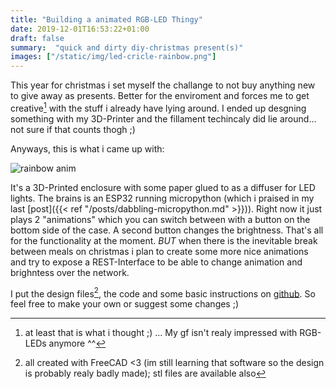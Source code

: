 ```yaml
---
title: "Building a animated RGB-LED Thingy"
date: 2019-12-01T16:53:22+01:00
draft: false
summary:  "quick and dirty diy-christmas present(s)"
images: ["/static/img/led-cricle-rainbow.png"]
---
```


This year for christmas i set myself the challange to not buy anything new to give away as presents.
Better for the enviroment and forces me to get creative[^1] with the stuff i already have lying around.
I ended up desgning something with my 3D-Printer and the fillament techincaly did lie around... not sure if that counts thogh ;)


Anyways, this is what i came up with:

![rainbow anim](/img/led-cricle-rainbow.png#center)

It's a 3D-Printed enclosure with some paper glued to as a diffuser for LED lights. The brains is an ESP32 running micropython (which i praised in my last [post]({{< ref "/posts/dabbling-micropython.md" >}})).
Right now it just plays 2 "animations" which you can switch between with a button on the bottom side of the case. A second button changes the brightness.
That's all for the functionality at the moment. *BUT* when there is the inevitable break between meals on christmas i plan to create some more nice animations and try to expose a REST-Interface to be able to change animation and brighntess over the network.

I put the design files[^2], the code and some basic instructions on [github](https://github.com/schnilz/led-circle). So feel free to make your own or suggest some changes ;) 


[^1]: at least that is what i thought ;) ... My gf isn't realy impressed with  RGB-LEDs anymore  ^^
[^2]: all created with FreeCAD <3 (im still learning that software so the design is probably realy badly made); stl files are available also
